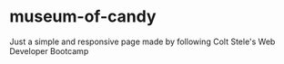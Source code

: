 # museum-of-candy
Just a simple and responsive page made by following Colt Stele's Web Developer Bootcamp
